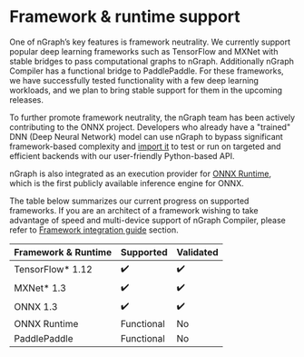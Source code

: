 
# Framework & runtime support

One of nGraph’s key features is framework neutrality. We currently support 
popular deep learning frameworks such as TensorFlow and MXNet with stable 
bridges to pass computational graphs to nGraph. Additionally nGraph 
Compiler has a functional bridge to PaddlePaddle. 
For these frameworks, we have successfully tested functionality with a few 
deep learning workloads, and we plan to bring stable support for them in the 
upcoming releases. 

To further promote framework neutrality, the nGraph team has been actively 
contributing to the ONNX project. Developers who already have a "trained" 
DNN (Deep Neural Network) model can use nGraph to bypass significant 
framework-based complexity and [import it] to test or run on targeted and 
efficient backends with our user-friendly Python-based API.

nGraph is also integrated as an execution provider for [ONNX Runtime], 
which is the first publicly available inference engine for ONNX.

The table below summarizes our current progress on supported frameworks. 
If you are an architect of a framework wishing to take advantage of speed 
and multi-device support of nGraph Compiler, please refer to [Framework integration guide] section.  


|  Framework & Runtime       | Supported          |  Validated 
|----------------------------|--------------------|-------------
| TensorFlow* 1.12           | :heavy_check_mark: |  :heavy_check_mark:
| MXNet* 1.3                 | :heavy_check_mark: |  :heavy_check_mark:
| ONNX 1.3                   | :heavy_check_mark: |  :heavy_check_mark:
| ONNX Runtime               | Functional         |  No
| PaddlePaddle               | Functional         |  No




[Architecture and features]: ./ABOUT.md
[Upcoming DL accelerators]: https://www.intel.com/content/dam/www/public/us/en/documents/product-briefs/vision-accelerator-design-product-brief.pdf
[import it]: https://ngraph.nervanasys.com/docs/latest/core/constructing-graphs/import.html
[ONNX Runtime]: https://azure.microsoft.com/en-us/blog/onnx-runtime-is-now-open-source/
[WinML]: http://docs.microsoft.com/en-us/windows/ai
[How to]: https://ngraph.nervanasys.com/docs/latest/howto/index.html
[Framework integration guide]: https://ngraph.nervanasys.com/docs/latest/frameworks/index.html
